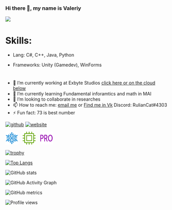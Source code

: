 ### Hi there 👋, my name is Valeriy
![](https://s.fishki.net/upload/users/2020/04/27/347563/26c9af3832d65d50a71cc1e314b694b3.jpg)


# Skills:  
- Lang: С#, C++, Java, Python 

- Frameworks: Unity (Gamedev), WinForms

# 

- 🔭 I’m currently working at Exbyte Studios [click here or on the cloud below](https://github.com/navendu-pottekkat/awesome-readme/blob/master/header.png)
- 🌱 I’m currently learning Fundamental inforamtics and math in MAI
- 👯 I’m looking to collaborate in researches
- 📫 How to reach me: [email me](RulianValeriy@yandex.ru) or [Find me in Vk](https://vk.com/ruliandeo/) Discord: RulianCat#4303
- ⚡ Fun fact: 73 is best number

[<img src='https://cdn.jsdelivr.net/npm/simple-icons@3.0.1/icons/github.svg' alt='github' height='40'>](https://github.com/DeoEsor)  [<img src='https://cdn.jsdelivr.net/npm/simple-icons@3.0.1/icons/icloud.svg' alt='website' height='40'>](http://exbytestudios.com/)  

<a href='https://archiveprogram.github.com/'><img src='https://raw.githubusercontent.com/acervenky/animated-github-badges/master/assets/acbadge.gif' width='40' height='40'></a> <a href='https://docs.github.com/en/developers'><img src='https://raw.githubusercontent.com/acervenky/animated-github-badges/master/assets/devbadge.gif' width='40' height='40'></a> <a href='https://github.com/pricing'><img src='https://raw.githubusercontent.com/acervenky/animated-github-badges/master/assets/pro.gif' width='40' height='40'></a> 

[![trophy](https://github-profile-trophy.vercel.app/?username=DeoEsor)](https://github.com/ryo-ma/github-profile-trophy)

[![Top Langs](https://github-readme-stats.vercel.app/api/top-langs/?username=DeoEsor)](https://github.com/anuraghazra/github-readme-stats)

![GitHub stats](https://github-readme-stats.vercel.app/api?username=DeoEsor&show_icons=true&count_private=true)  

![GitHub Activity Graph](https://activity-graph.herokuapp.com/graph?username=DeoEsor)  

![GitHub metrics](https://metrics.lecoq.io/DeoEsor)  

![Profile views](https://gpvc.arturio.dev/DeoEsor)  
